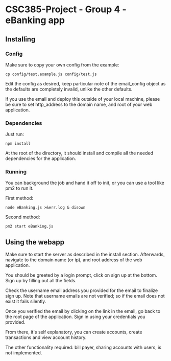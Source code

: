 CSC385-Project - Group 4 - eBanking app
=======================================

Installing
----------

### Config

Make sure to copy your own config from the example:

	cp config/test.example.js config/test.js

Edit the config as desired, keep particular note of the email_config object as the defaults are completely invalid, unlike the other defaults.

If you use the email and deploy this outside of your local machine, please be sure to set http_address to the domain name, and root of your web application.

### Dependencies

Just run:

	npm install

At the root of the directory, it should install and compile all the needed dependencies for the application.

### Running

You can background the job and hand it off to init, or you can use a tool like pm2 to run it.

First method:

	node eBanking.js >&err.log & disown

Second method:

	pm2 start eBanking.js

Using the webapp
----------------

Make sure to start the server as described in the install section.
Afterwards, navigate to the domain name (or ip), and root address of the web application.

You should be greeted by a login prompt, click on sign up at the bottom.
Sign up by filling out all the fields.

Check the username email address you provided for the email to finalize sign up.
Note that username emails are not verified;
so if the email does not exist it fails silently.

Once you verified the email by clicking on the link in the email, go back to the root page of the application.
Sign in using your credentials you provided.

From there, it's self explanatory, you can create accounts, create transactions and view account history.

The other functionality required: bill payer, sharing accounts with users, is not implemented.
